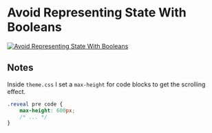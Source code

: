 # Avoid Representing State With Booleans

[![Avoid Representing State With Booleans](https://img.youtube.com/vi/4Lom_lqSGoY/0.jpg)](https://www.youtube.com/watch?v=4Lom_lqSGoY)

## Notes

Inside `theme.css` I set a `max-height` for code blocks to get the scrolling effect.

```css
.reveal pre code {
	max-height: 600px;
	/* ... */
}
```